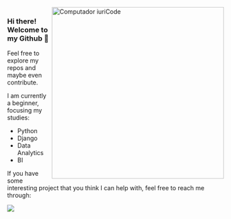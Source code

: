 
<img src="https://raw.githubusercontent.com/MicaelliMedeiros/micaellimedeiros/master/image/computer-illustration.png" min-width="400px" max-width="400px" width="400px" align="right" alt="Computador iuriCode">

<p align="left"> 
  <h3><b>Hi there! Welcome to my Github 🐙</b></h3>
  Feel free to explore my repos and maybe even contribute.
</p>

<p align="left">
I am currently a beginner, focusing my studies:

* Python
* Django
* Data Analytics
* BI
</p>

<p align="left">
  
If you have some interesting project that you think I can help with, feel free to reach me through:
 
  <a href="https://www.linkedin.com/in/leticiabezerrag/" alt="Linkedin">
  <img src="https://img.shields.io/badge/-Linkedin-0e76a8?style=flat-square&logo=Linkedin&logoColor=white&link=https://www.linkedin.com/in/leticiabezerrag/" /></a>

</p>
